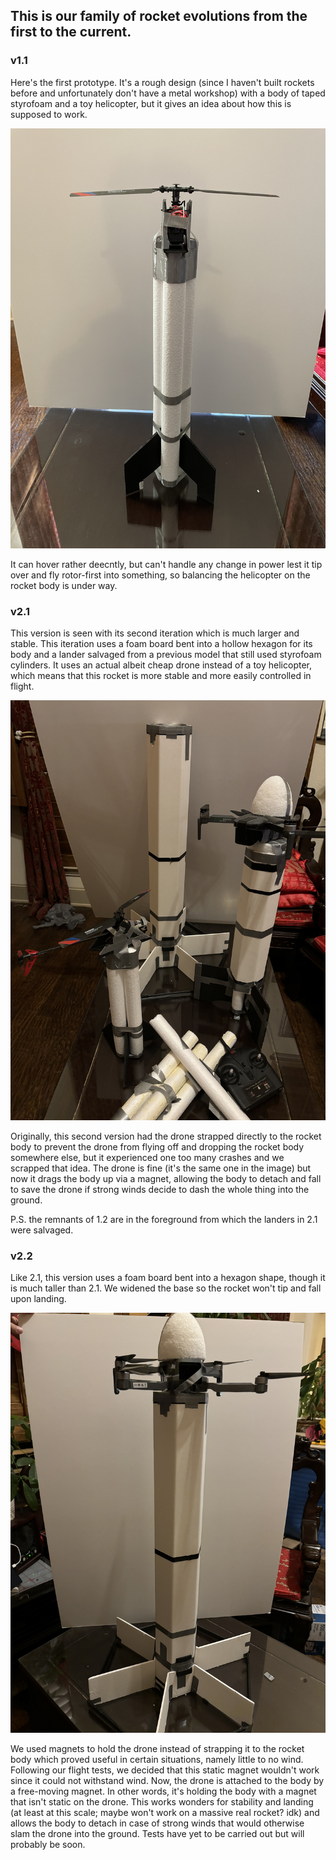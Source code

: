## This is our family of rocket evolutions from the first to the current. 


### v1.1
Here's the first prototype. It's a rough design (since I haven't built rockets before and unfortunately don't have a metal workshop) with a body of taped styrofoam and a toy helicopter, but it gives an idea about how this is supposed to work.

<img src="https://github.com/danjulsj/rotor-image-stuff/blob/main/IMG_9131.JPG"/>

It can hover rather deecntly, but can't handle any change in power lest it tip over and fly rotor-first into something, so balancing the helicopter on the rocket body is under way. 


### v2.1

This version is seen with its second iteration which is much larger and stable. This iteration uses a foam board bent into a hollow hexagon for its body and a lander salvaged from a previous model that still used styrofoam cylinders. It uses an actual albeit cheap drone instead of a toy helicopter, which means that this rocket is more stable and more easily controlled in flight. 

<img src="https://github.com/danjulsj/rotor-image-stuff/blob/main/IMG_0572.jpg"/>


Originally, this second version had the drone strapped directly to the rocket body to prevent the drone from flying off and dropping the rocket body somewhere else, but it experienced one too many crashes and we scrapped that idea. The drone is fine (it's the same one in the image) but now it drags the body up via a magnet, allowing the body to detach and fall to save the drone if strong winds decide to dash the whole thing into the ground.  

P.S. the remnants of 1.2 are in the foreground from which the landers in 2.1 were salvaged. 


### v2.2

Like 2.1, this version uses a foam board bent into a hexagon shape, though it is much taller than 2.1. We widened the base so the rocket won't tip and fall upon landing. 

<img src="https://github.com/danjulsj/rotor-image-stuff/blob/main/IMG_0574.jpg"/>

We used magnets to hold the drone instead of strapping it to the rocket body which proved useful in certain situations, namely little to no wind. Following our flight tests, we decided that this static magnet wouldn't work since it could not withstand wind. Now, the drone is attached to the body by a free-moving magnet. In other words, it's holding the body with a magnet that isn't static on the drone. This works wonders for stability and landing (at least at this scale; maybe won't work on a massive real rocket? idk) and allows the body to detach in case of strong winds that would otherwise slam the drone into the ground. Tests have yet to be carried out but will probably be soon.
